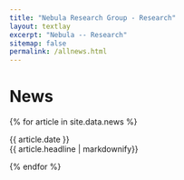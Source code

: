 ```yaml
---
title: "Nebula Research Group - Research"
layout: textlay
excerpt: "Nebula -- Research"
sitemap: false
permalink: /allnews.html
---
```


# News

{% for article in site.data.news %}
<p>{{ article.date }} <br> {{ article.headline | markdownify}}</p>
{% endfor %}

